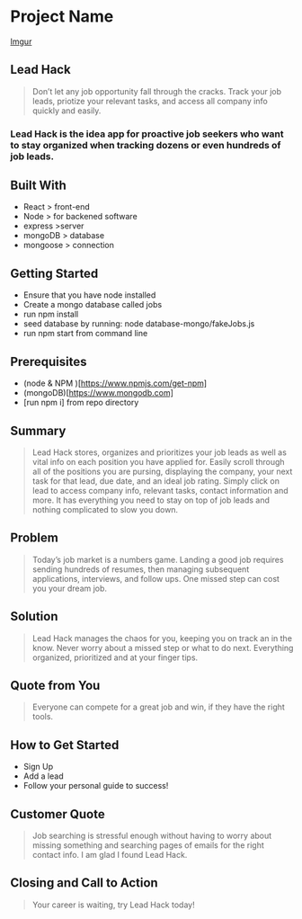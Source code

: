 # Project Name #

[Imgur](https://i.imgur.com/eC8IA4G.png)


## Lead Hack
  > Don’t let any job opportunity fall through the cracks. Track your job leads, priotize your relevant tasks, and access all company info quickly and easily.

### Lead Hack is the idea app for proactive job seekers who want to stay organized when tracking dozens or even hundreds of job leads.

## Built With
- React > front-end
- Node > for backened software
- express >server
- mongoDB > database
- mongoose > connection

## Getting Started
- Ensure that you have node installed
- Create a mongo database called jobs
- run npm install
- seed database by running:  node database-mongo/fakeJobs.js
- run npm start from command line

## Prerequisites
- (node  & NPM )[https://www.npmjs.com/get-npm]
- (mongoDB)[https://www.mongodb.com]
- [run npm i] from repo directory


## Summary ##
  > Lead Hack stores, organizes and prioritizes your job leads as well as vital info on each position you have applied for.  Easily scroll through all of the positions you are pursing, displaying the company, your next task for that lead, due date, and an ideal job rating. Simply click on lead to access company info, relevant tasks, contact information and more.  It has everything you need to stay on top of job leads and nothing complicated to slow you down.

## Problem ##
  > Today’s job market is a numbers game. Landing a good job requires sending hundreds of resumes, then managing subsequent applications, interviews, and follow ups. One missed step can cost you your dream job.

## Solution ##
  > Lead Hack manages the chaos for you, keeping you on track an in the know.  Never worry about a missed step or what to do next. Everything organized, prioritized and at your finger tips.

## Quote from You ##
  > Everyone can compete for a great job and win, if they have the right tools.

## How to Get Started ##

- Sign Up
- Add a lead
- Follow your personal guide to success!

## Customer Quote ##
  >Job searching is stressful enough without having to worry about missing something and searching pages of emails for the right contact info. I am glad I found Lead Hack.

## Closing and Call to Action ##
  > Your career is waiting, try Lead Hack today!
